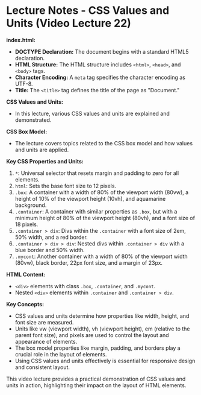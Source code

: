 
# Lecture Notes - CSS Values and Units (Video Lecture 22)

**index.html:**
- **DOCTYPE Declaration:** The document begins with a standard HTML5 declaration.
- **HTML Structure:** The HTML structure includes `<html>`, `<head>`, and `<body>` tags.
- **Character Encoding:** A `meta` tag specifies the character encoding as UTF-8.
- **Title:** The `<title>` tag defines the title of the page as "Document."

**CSS Values and Units:**
- In this lecture, various CSS values and units are explained and demonstrated.

**CSS Box Model:**
- The lecture covers topics related to the CSS box model and how values and units are applied.

**Key CSS Properties and Units:**
1. `*`: Universal selector that resets margin and padding to zero for all elements.
2. `html`: Sets the base font size to 12 pixels.
3. `.box`: A container with a width of 80% of the viewport width (80vw), a height of 10% of the viewport height (10vh), and aquamarine background.
4. `.container`: A container with similar properties as `.box`, but with a minimum height of 80% of the viewport height (80vh), and a font size of 18 pixels.
5. `.container > div`: Divs within the `.container` with a font size of 2em, 50% width, and a red border.
6. `.container > div > div`: Nested divs within `.container > div` with a blue border and 50% width.
7. `.mycont`: Another container with a width of 80% of the viewport width (80vw), black border, 22px font size, and a margin of 23px.

**HTML Content:**
- `<div>` elements with class `.box`, `.container`, and `.mycont`.
- Nested `<div>` elements within `.container` and `.container > div`.

**Key Concepts:**
- CSS values and units determine how properties like width, height, and font size are measured.
- Units like vw (viewport width), vh (viewport height), em (relative to the parent font size), and pixels are used to control the layout and appearance of elements.
- The box model properties like margin, padding, and borders play a crucial role in the layout of elements.
- Using CSS values and units effectively is essential for responsive design and consistent layout.

This video lecture provides a practical demonstration of CSS values and units in action, highlighting their impact on the layout of HTML elements.